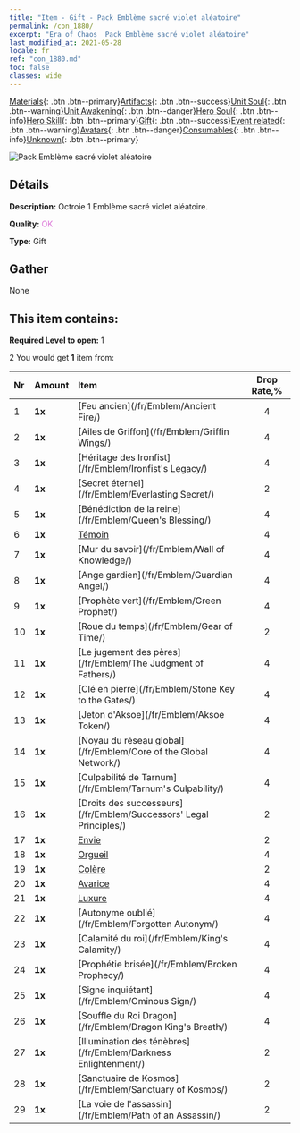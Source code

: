 ```yaml
---
title: "Item - Gift - Pack Emblème sacré violet aléatoire"
permalink: /con_1880/
excerpt: "Era of Chaos  Pack Emblème sacré violet aléatoire"
last_modified_at: 2021-05-28
locale: fr
ref: "con_1880.md"
toc: false
classes: wide
---
```

 [Materials](/ItemsFR/){: .btn .btn--primary}[Artifacts](/ItemsFR/Artifacts/){: .btn .btn--success}[Unit Soul](/ItemsFR/UnitSoul/){: .btn .btn--warning}[Unit Awakening](/ItemsFR/UnitAwakening/){: .btn .btn--danger}[Hero Soul](/ItemsFR/HeroSoul/){: .btn .btn--info}[Hero Skill](/ItemsFR/HeroSkill/){: .btn .btn--primary}[Gift](/ItemsFR/Gift/){: .btn .btn--success}[Event related](/ItemsFR/Events/){: .btn .btn--warning}[Avatars](/ItemsFR/Avatars/){: .btn .btn--danger}[Consumables](/ItemsFR/Consumables/){: .btn .btn--info}[Unknown](/ItemsFR/Unknown/){: .btn .btn--primary}

 ![Pack Emblème sacré violet aléatoire](/images/t/i_907417.png)

## Détails
 **Description:** Octroie 1 Emblème sacré violet aléatoire.

 **Quality:** <span style="color: #DA70D6">OK</span>

 **Type:** Gift

## Gather

  None

## This item contains:

 **Required Level to open:** 1

 2 You would get **1** item  from:

  | Nr | Amount |     Item    | Drop Rate,% |
  |:---|:-------|:------------|:---------:|
  | 1 |  **1x** | [Feu ancien](/fr/Emblem/Ancient Fire/) | 4 | 
  | 2 |  **1x** | [Ailes de Griffon](/fr/Emblem/Griffin Wings/) | 4 | 
  | 3 |  **1x** | [Héritage des Ironfist](/fr/Emblem/Ironfist's Legacy/) | 4 | 
  | 4 |  **1x** | [Secret éternel](/fr/Emblem/Everlasting Secret/) | 2 | 
  | 5 |  **1x** | [Bénédiction de la reine](/fr/Emblem/Queen's Blessing/) | 4 | 
  | 6 |  **1x** | [Témoin](/fr/Emblem/Witness/) | 4 | 
  | 7 |  **1x** | [Mur du savoir](/fr/Emblem/Wall of Knowledge/) | 4 | 
  | 8 |  **1x** | [Ange gardien](/fr/Emblem/Guardian Angel/) | 4 | 
  | 9 |  **1x** | [Prophète vert](/fr/Emblem/Green Prophet/) | 4 | 
  | 10 |  **1x** | [Roue du temps](/fr/Emblem/Gear of Time/) | 2 | 
  | 11 |  **1x** | [Le jugement des pères](/fr/Emblem/The Judgment of Fathers/) | 4 | 
  | 12 |  **1x** | [Clé en pierre](/fr/Emblem/Stone Key to the Gates/) | 4 | 
  | 13 |  **1x** | [Jeton d'Aksoe](/fr/Emblem/Aksoe Token/) | 4 | 
  | 14 |  **1x** | [Noyau du réseau global](/fr/Emblem/Core of the Global Network/) | 4 | 
  | 15 |  **1x** | [Culpabilité de Tarnum](/fr/Emblem/Tarnum's Culpability/) | 4 | 
  | 16 |  **1x** | [Droits des successeurs](/fr/Emblem/Successors' Legal Principles/) | 2 | 
  | 17 |  **1x** | [Envie](/fr/Emblem/Jealousy/) | 2 | 
  | 18 |  **1x** | [Orgueil](/fr/Emblem/Arrogance/) | 4 | 
  | 19 |  **1x** | [Colère](/fr/Emblem/Anger/) | 2 | 
  | 20 |  **1x** | [Avarice](/fr/Emblem/Greed/) | 4 | 
  | 21 |  **1x** | [Luxure](/fr/Emblem/Lust/) | 4 | 
  | 22 |  **1x** | [Autonyme oublié](/fr/Emblem/Forgotten Autonym/) | 4 | 
  | 23 |  **1x** | [Calamité du roi](/fr/Emblem/King's Calamity/) | 4 | 
  | 24 |  **1x** | [Prophétie brisée](/fr/Emblem/Broken Prophecy/) | 4 | 
  | 25 |  **1x** | [Signe inquiétant](/fr/Emblem/Ominous Sign/) | 4 | 
  | 26 |  **1x** | [Souffle du Roi Dragon](/fr/Emblem/Dragon King's Breath/) | 4 | 
  | 27 |  **1x** | [Illumination des ténèbres](/fr/Emblem/Darkness Enlightenment/) | 2 | 
  | 28 |  **1x** | [Sanctuaire de Kosmos](/fr/Emblem/Sanctuary of Kosmos/) | 2 | 
  | 29 |  **1x** | [La voie de l'assassin](/fr/Emblem/Path of an Assassin/) | 2 | 
